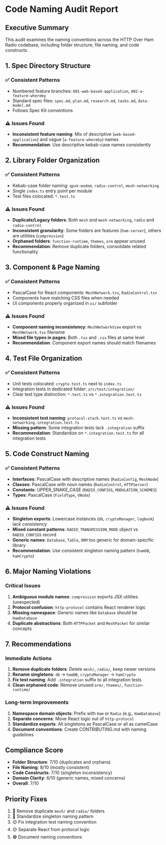 # Code Naming Audit Report

## Executive Summary
This audit examines the naming conventions across the HTTP Over Ham Radio codebase, including folder structure, file naming, and code constructs.

## 1. Spec Directory Structure

### ✅ Consistent Patterns
- Numbered feature branches: `001-web-based-application`, `002-a-feature-whereby`
- Standard spec files: `spec.md`, `plan.md`, `research.md`, `tasks.md`, `data-model.md`
- Follows Spec Kit conventions

### ⚠️ Issues Found
- **Inconsistent feature naming**: Mix of descriptive (`web-based-application`) and vague (`a-feature-whereby`) names
- **Recommendation**: Use descriptive kebab-case names consistently

## 2. Library Folder Organization

### ✅ Consistent Patterns
- Kebab-case folder naming: `qpsk-modem`, `radio-control`, `mesh-networking`
- Single `index.ts` entry point per module
- Test files colocated: `*.test.ts`

### ⚠️ Issues Found
- **Duplicate/Legacy folders**: Both `mesh` and `mesh-networking`, `radio` and `radio-control`
- **Inconsistent granularity**: Some folders are features (`ham-server`), others are utilities (`compression`)
- **Orphaned folders**: `function-runtime`, `themes`, `orm` appear unused
- **Recommendation**: Remove duplicate folders, consolidate related functionality

## 3. Component & Page Naming

### ✅ Consistent Patterns
- PascalCase for React components: `MeshNetwork.tsx`, `RadioControl.tsx`
- Components have matching CSS files when needed
- UI components properly organized in `ui/` subfolder

### ⚠️ Issues Found
- **Component naming inconsistency**: `MeshNetworkView` export vs `MeshNetwork.tsx` filename
- **Mixed file types in pages**: Both `.tsx` and `.css` files at same level
- **Recommendation**: Component export names should match filenames

## 4. Test File Organization

### ✅ Consistent Patterns
- Unit tests colocated: `crypto.test.ts` next to `index.ts`
- Integration tests in dedicated folder: `src/test/integration/`
- Clear test type distinction: `*.test.ts` vs `*.integration.test.ts`

### ⚠️ Issues Found
- **Inconsistent test naming**: `protocol-stack.test.ts` vs `mesh-networking.integration.test.ts`
- **Missing pattern**: Some integration tests lack `.integration` suffix
- **Recommendation**: Standardize on `*.integration.test.ts` for all integration tests

## 5. Code Construct Naming

### ✅ Consistent Patterns
- **Interfaces**: PascalCase with descriptive names (`RadioConfig`, `MeshNode`)
- **Classes**: PascalCase with noun names (`RadioControl`, `HTTPServer`)
- **Constants**: UPPER_SNAKE_CASE (`RADIO_CONFIGS`, `MODULATION_SCHEMES`)
- **Types**: PascalCase (`FieldType`, `VNode`)

### ⚠️ Issues Found
- **Singleton exports**: Lowercase instances (`db`, `cryptoManager`, `logbook`) lack consistency
- **Mixed constant patterns**: `RADIO_TRANSMISSION_MODE` object vs `RADIO_CONFIGS` record
- **Generic names**: `Database`, `Table`, `ORM` too generic for domain-specific library
- **Recommendation**: Use consistent singleton naming pattern (`hamDB`, `hamCrypto`)

## 6. Major Naming Violations

### Critical Issues
1. **Ambiguous module names**: `compression` exports JSX utilities (unexpected)
2. **Protocol confusion**: `http-protocol` contains React renderer logic
3. **Missing namespace**: Generic names like `Database` should be `HamDatabase`
4. **Duplicate abstractions**: Both `HTTPPacket` and `MeshPacket` for similar concepts

## 7. Recommendations

### Immediate Actions
1. **Remove duplicate folders**: Delete `mesh/`, `radio/`, keep newer versions
2. **Rename singletons**: `db` → `hamDB`, `cryptoManager` → `hamCrypto`
3. **Fix test naming**: Add `.integration` suffix to all integration tests
4. **Clean orphaned code**: Remove unused `orm/`, `themes/`, `function-runtime/`

### Long-term Improvements
1. **Namespace domain objects**: Prefix with `Ham` or `Radio` (e.g., `HamDatabase`)
2. **Separate concerns**: Move React logic out of `http-protocol`
3. **Standardize exports**: All singletons as PascalCase or all as camelCase
4. **Document conventions**: Create CONTRIBUTING.md with naming guidelines

## Compliance Score
- **Folder Structure**: 7/10 (duplicates and orphans)
- **File Naming**: 8/10 (mostly consistent)
- **Code Constructs**: 7/10 (singleton inconsistency)
- **Domain Clarity**: 6/10 (generic names, mixed concerns)
- **Overall**: 7/10

## Priority Fixes
1. 🔴 Remove duplicate `mesh/` and `radio/` folders
2. 🔴 Standardize singleton naming pattern
3. 🟡 Fix integration test naming convention
4. 🟡 Separate React from protocol logic
5. 🟢 Document naming conventions